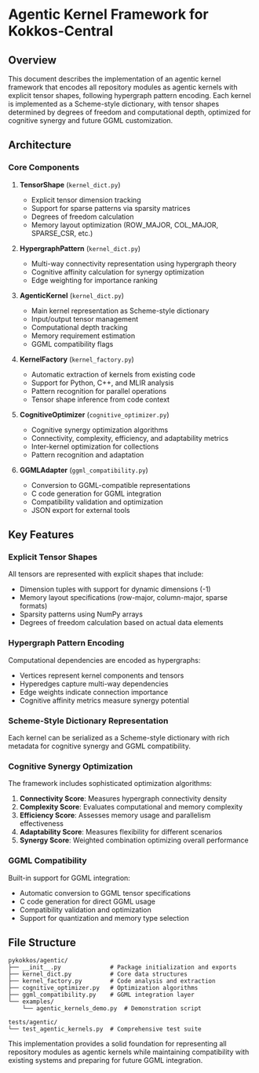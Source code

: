 # Agentic Kernel Framework for Kokkos-Central

## Overview

This document describes the implementation of an agentic kernel framework that encodes all repository modules as agentic kernels with explicit tensor shapes, following hypergraph pattern encoding. Each kernel is implemented as a Scheme-style dictionary, with tensor shapes determined by degrees of freedom and computational depth, optimized for cognitive synergy and future GGML customization.

## Architecture

### Core Components

1. **TensorShape** (`kernel_dict.py`)
   - Explicit tensor dimension tracking
   - Support for sparse patterns via sparsity matrices
   - Degrees of freedom calculation
   - Memory layout optimization (ROW_MAJOR, COL_MAJOR, SPARSE_CSR, etc.)

2. **HypergraphPattern** (`kernel_dict.py`)
   - Multi-way connectivity representation using hypergraph theory
   - Cognitive affinity calculation for synergy optimization
   - Edge weighting for importance ranking

3. **AgenticKernel** (`kernel_dict.py`)
   - Main kernel representation as Scheme-style dictionary
   - Input/output tensor management
   - Computational depth tracking
   - Memory requirement estimation
   - GGML compatibility flags

4. **KernelFactory** (`kernel_factory.py`)
   - Automatic extraction of kernels from existing code
   - Support for Python, C++, and MLIR analysis
   - Pattern recognition for parallel operations
   - Tensor shape inference from code context

5. **CognitiveOptimizer** (`cognitive_optimizer.py`)
   - Cognitive synergy optimization algorithms
   - Connectivity, complexity, efficiency, and adaptability metrics
   - Inter-kernel optimization for collections
   - Pattern recognition and adaptation

6. **GGMLAdapter** (`ggml_compatibility.py`)
   - Conversion to GGML-compatible representations
   - C code generation for GGML integration
   - Compatibility validation and optimization
   - JSON export for external tools

## Key Features

### Explicit Tensor Shapes

All tensors are represented with explicit shapes that include:
- Dimension tuples with support for dynamic dimensions (-1)
- Memory layout specifications (row-major, column-major, sparse formats)
- Sparsity patterns using NumPy arrays
- Degrees of freedom calculation based on actual data elements

### Hypergraph Pattern Encoding

Computational dependencies are encoded as hypergraphs:
- Vertices represent kernel components and tensors
- Hyperedges capture multi-way dependencies
- Edge weights indicate connection importance
- Cognitive affinity metrics measure synergy potential

### Scheme-Style Dictionary Representation

Each kernel can be serialized as a Scheme-style dictionary with rich metadata for cognitive synergy and GGML compatibility.

### Cognitive Synergy Optimization

The framework includes sophisticated optimization algorithms:
1. **Connectivity Score**: Measures hypergraph connectivity density
2. **Complexity Score**: Evaluates computational and memory complexity
3. **Efficiency Score**: Assesses memory usage and parallelism effectiveness
4. **Adaptability Score**: Measures flexibility for different scenarios
5. **Synergy Score**: Weighted combination optimizing overall performance

### GGML Compatibility

Built-in support for GGML integration:
- Automatic conversion to GGML tensor specifications
- C code generation for direct GGML usage
- Compatibility validation and optimization
- Support for quantization and memory type selection

## File Structure

```
pykokkos/agentic/
├── __init__.py              # Package initialization and exports
├── kernel_dict.py           # Core data structures
├── kernel_factory.py        # Code analysis and extraction
├── cognitive_optimizer.py   # Optimization algorithms
├── ggml_compatibility.py    # GGML integration layer
└── examples/
    └── agentic_kernels_demo.py  # Demonstration script

tests/agentic/
└── test_agentic_kernels.py  # Comprehensive test suite
```

This implementation provides a solid foundation for representing all repository modules as agentic kernels while maintaining compatibility with existing systems and preparing for future GGML integration.